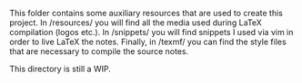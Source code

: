 This folder contains some auxiliary resources that are used to create this project. In /resources/ you will find all the media used during LaTeX compilation (logos etc.). In /snippets/ you will find snippets I used via vim in order to live LaTeX the notes. Finally, in /texmf/ you can find the style files that are necessary to compile the source notes.

This directory is still a WIP.
